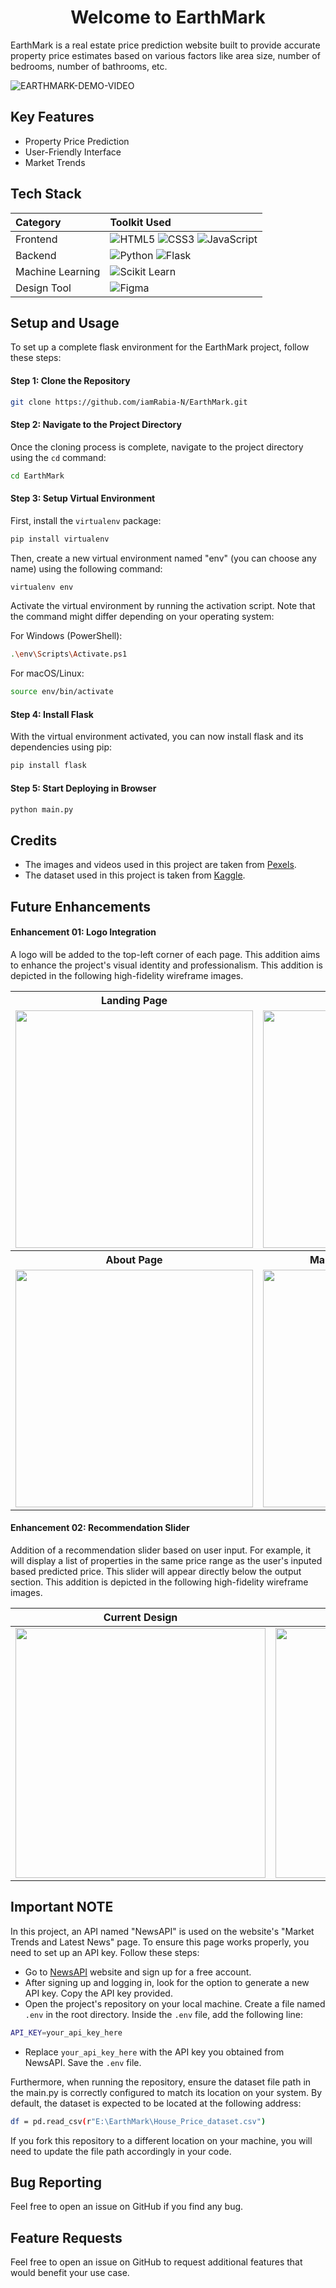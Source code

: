 <h1 align="center">Welcome to EarthMark</h1>

<p align="left">EarthMark is a real estate price prediction website built to provide accurate property price estimates based on various factors like area size, number of bedrooms, number of bathrooms, etc.  </p>

![EARTHMARK-DEMO-VIDEO](https://github.com/iamRabia-N/EarthMark/assets/115794049/e97a4a60-b0cc-4c02-8af4-0e2f8fc61c56)


## Key Features
- Property Price Prediction
- User-Friendly Interface
- Market Trends

  
## Tech Stack

| **Category**      | **Toolkit Used**                                                                                                                                                                   |
|:------------------|:----------------------------------------------------------------------------------------------------------------------------------------------------------------------------|
| Frontend          | ![HTML5](https://img.shields.io/badge/-HTML5-E34F26?style=for-the-badge&logo=html5&logoColor=white) ![CSS3](https://img.shields.io/badge/-CSS3-1572B6?style=for-the-badge&logo=css3&logoColor=white) ![JavaScript](https://img.shields.io/badge/-JavaScript-F7DF1E?style=for-the-badge&logo=javascript&logoColor=black) |
| Backend           | ![Python](https://img.shields.io/badge/-Python-3776AB?style=for-the-badge&logo=python&logoColor=white) ![Flask](https://img.shields.io/badge/-Flask-000000?style=for-the-badge&logo=flask&logoColor=white)                                    |
| Machine Learning | ![Scikit Learn](https://img.shields.io/badge/-Scikit%20Learn-F7931E?style=for-the-badge&logo=scikit-learn&logoColor=white)                                                                                                                |
| Design Tool      | ![Figma](https://img.shields.io/badge/-Figma-F24E1E?style=for-the-badge&logo=figma&logoColor=white)                                                                                                                |


## Setup and Usage

To set up a complete flask environment for the EarthMark project, follow these steps:

#### Step 1: Clone the Repository

```bash
git clone https://github.com/iamRabia-N/EarthMark.git
```

#### Step 2: Navigate to the Project Directory

Once the cloning process is complete, navigate to the project directory using the `cd` command:

```bash
cd EarthMark
```

#### Step 3: Setup Virtual Environment

First, install the `virtualenv` package:

```bash
pip install virtualenv
```

Then, create a new virtual environment named "env" (you can choose any name) using the following command:

```bash
virtualenv env
```

Activate the virtual environment by running the activation script. Note that the command might differ depending on your operating system:

For Windows (PowerShell):

```bash
.\env\Scripts\Activate.ps1
```

For macOS/Linux:

```bash
source env/bin/activate
```

#### Step 4: Install Flask

With the virtual environment activated, you can now install flask and its dependencies using pip:

```bash
pip install flask
```


#### Step 5: Start Deploying in Browser


```bash
python main.py
```

## Credits
- The images and videos used in this project are taken from [Pexels](https://www.pexels.com/). 
- The dataset used in this project is taken from [Kaggle](https://www.kaggle.com/datasets/howisusmanali/house-prices-2023-dataset).



## Future Enhancements

#### Enhancement 01: Logo Integration
A logo will be added to the top-left corner of each page. This addition aims to enhance the project's visual identity and professionalism. This addition is depicted in the following high-fidelity wireframe images.

<table style="width:100%">
  <tr>
    <th style="text-align:center">Landing Page</th>
    <th style="text-align:center">Price Prediction Page</th>
  </tr>
  <tr>
    <td style="text-align:center"><img src="https://github.com/iamRabia-N/EarthMark/assets/115794049/c6709cdd-10e8-44e5-a2ff-8ff693da863f" width="380"></td>
    <td style="text-align:center"><img src="https://github.com/iamRabia-N/EarthMark/assets/115794049/410e4e1b-741a-429b-8c70-5a9190e0269e" width="380"></td>
  </tr>
  <tr>
    <th style="text-align:center">About Page</th>
    <th style="text-align:center">Market Trends & Latest News</th>
  </tr>
  <tr>
    <td style="text-align:center"><img src="https://github.com/iamRabia-N/EarthMark/assets/115794049/73024486-0325-42be-8549-1199fe2da89b" width="380"></td>
    <td style="text-align:center"><img src="https://github.com/iamRabia-N/EarthMark/assets/115794049/de7812d3-4011-4b57-a056-53b72f7206e1" width="380"></td>
  </tr>
</table>



#### Enhancement 02: Recommendation Slider 
Addition of a recommendation slider based on user input. For example, it will display a list of properties in the same price range as the user's inputed based predicted price. This slider will appear directly below the output section. This addition is depicted in the following high-fidelity wireframe images.

| Current Design | Future Enhancement Work |
|--------------------------|--------------------------|
| <img src="https://github.com/iamRabia-N/EarthMark/assets/115794049/f013fbb3-c0f2-48b2-8201-9061c9136177" width="400"> | <img src="https://github.com/iamRabia-N/EarthMark/assets/115794049/3fa7dad5-a912-46c4-9de6-05bd702c241a" width="400"> |



## Important NOTE
In this project, an API named "NewsAPI" is used on the website's "Market Trends and Latest News" page. To ensure this page works properly, you need to set up an API key. Follow these steps:

- Go to [NewsAPI](https://newsapi.org/) website and sign up for a free account.
- After signing up and logging in, look for the option to generate a new API key. Copy the API key provided.
- Open the project's repository on your local machine. Create a file named `.env` in the root directory. Inside the `.env` file, add the following line:

```bash
API_KEY=your_api_key_here
```
     
- Replace `your_api_key_here` with the API key you obtained from NewsAPI. Save the `.env` file.


Furthermore, when running the repository, ensure the dataset file path in the main.py is correctly configured to match its location on your system. By default, the dataset is expected to be located at the following address:

```bash
df = pd.read_csv(r"E:\EarthMark\House_Price_dataset.csv")
```

If you fork this repository to a different location on your machine, you will need to update the file path accordingly in your code.


## Bug Reporting

Feel free to open an issue on GitHub if you find any bug.

## Feature Requests

Feel free to open an issue on GitHub to request additional features that would benefit your use case.

